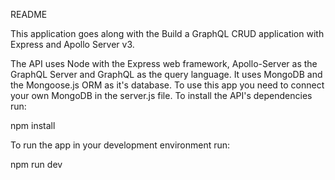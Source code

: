 README

This application goes along with the Build a GraphQL CRUD application with Express and Apollo Server v3.

The API uses Node with the Express web framework, Apollo-Server as the GraphQL Server and GraphQL as the query language. It uses MongoDB and the Mongoose.js ORM as it's database. To use this app you need to connect your own MongoDB in the server.js file.
To install the API's dependencies run:

npm install

To run the app in your development environment run:

npm run dev